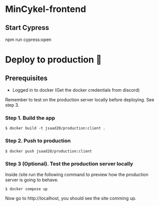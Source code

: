 # MinCykel-frontend


## Start Cypress
npm run cypress:open

# Deploy to production 🚀

## Prerequisites

* Logged in to docker (Get the docker credentials from discord)

Remember to test on the production server locally before deploying. See step 3.

### Step 1. Build the app
```console
$ docker build -t jsaad20/production:client .
```

### Step 2. Push to production
```console
$ docker push jsaad20/production:client
```

### Step 3 (Optional). Test the production server locally
Inside /site run the following command to preview how the production server
is going to behave.
```console
$ docker compose up
```

Now go to http://localhost, you should see the site comming up.